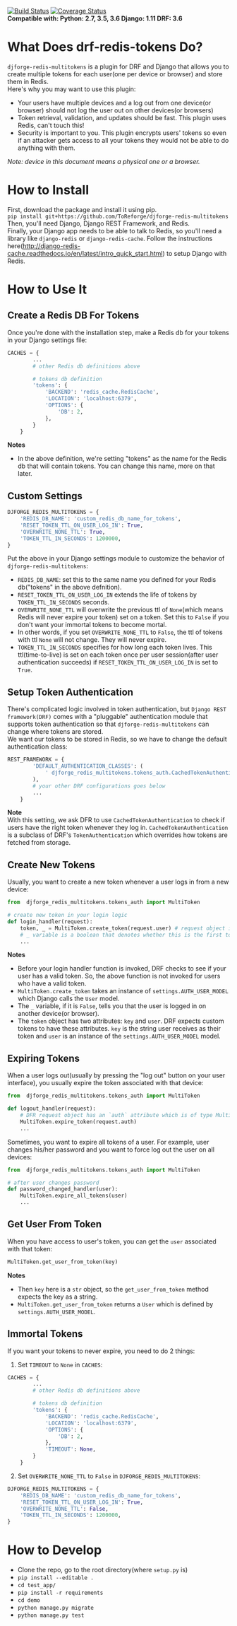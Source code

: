 [![Build Status](https://travis-ci.org/ToReforge/djforge-redis-multitokens.svg?branch=master)](https://travis-ci.org/ToReforge/djforge-redis-multitokens)  [![Coverage Status](https://coveralls.io/repos/github/ToReforge/djforge-redis-multitokens/badge.svg?branch=master)](https://coveralls.io/github/ToReforge/djforge-redis-multitokens?branch=master)   
**Compatible with: Python: 2.7, 3.5, 3.6  Django: 1.11  DRF: 3.6**
# What Does drf-redis-tokens Do?
`djforge-redis-multitokens` is a plugin for DRF and Django that allows you to create multiple tokens for each user(one per device or browser) and store them in Redis.    
Here's why you may want to use this plugin:
- Your users have multiple devices and a log out from one device(or browser) should not log the user out on other devices(or browsers)
- Token retrieval, validation, and updates should be fast. This plugin uses Redis, can't touch this!
- Security is important to you. This plugin encrypts users' tokens so even if an attacker gets access to all your tokens they would not be able to do anything with them.   



*Note: device in this document means a physical one or a browser.*
# How to Install
First, download the package and install it using pip.   
`pip install git+https://github.com/ToReforge/djforge-redis-multitokens`    
Then, you'll need Django, Django REST Framework, and Redis.   
Finally, your Django app needs to be able to talk to Redis, so you'll need a library like `django-redis` or `django-redis-cache`.
Follow the instructions here(http://django-redis-cache.readthedocs.io/en/latest/intro_quick_start.html) to setup Django with Redis.   
# How to Use It
## Create a Redis DB For Tokens
Once you're done with the installation step, make a Redis db for your tokens in your Django settings file:   
```python
CACHES = {
        ...
        # other Redis db definitions above

        # tokens db definition
        'tokens': {
            'BACKEND': 'redis_cache.RedisCache',
            'LOCATION': 'localhost:6379',
            'OPTIONS': {
                'DB': 2,
            },
        }
    }
```
**Notes**
- In the above definition, we're setting "tokens" as the name for the Redis db that will contain tokens. You can change this name, more on that later.
## Custom Settings
```python
DJFORGE_REDIS_MULTITOKENS = {
    'REDIS_DB_NAME': 'custom_redis_db_name_for_tokens',
    'RESET_TOKEN_TTL_ON_USER_LOG_IN': True,
    'OVERWRITE_NONE_TTL': True,
    'TOKEN_TTL_IN_SECONDS': 1200000,
}
```
Put the above in your Django settings module to customize the behavior of `djforge-redis-multitokens`:    
- `REDIS_DB_NAME`: set this to the same name you defined for your Redis db("tokens" in the above defnition).
- `RESET_TOKEN_TTL_ON_USER_LOG_IN` extends the life of tokens by `TOKEN_TTL_IN_SECONDS` seconds.
- `OVERWRITE_NONE_TTL` will overwrite the previous ttl of `None`(which means Redis will never expire your token) set on a token. Set this to `False` if you don't want your immortal tokens to become mortal.   
- In other words, if you set `OVERWRITE_NONE_TTL` to `False`, the ttl of tokens with ttl `None` will not change. They will never expire.   
- `TOKEN_TTL_IN_SECONDS` specifies for how long each token lives. This ttl(time-to-live) is set on each token once per user session(after user authentication succeeds) if `RESET_TOKEN_TTL_ON_USER_LOG_IN` is set to `True`.
## Setup Token Authentication
There's complicated logic involved in token authentication, but `Django REST framework(DRF)` comes with a "pluggable" authentication module that supports token authentication so that `djforge-redis-multitokens` can change where tokens are stored.   
We want our tokens to be stored in Redis, so we have to change the default authentication class:   
```python
REST_FRAMEWORK = {
        'DEFAULT_AUTHENTICATION_CLASSES': (
            ' djforge_redis_multitokens.tokens_auth.CachedTokenAuthentication',
        ),
        # your other DRF configurations goes below
        ...
    }
```
**Note**    
With this setting, we ask DFR to use `CachedTokenAuthentication` to check if users have the right token whenever they log in. `CachedTokenAuthentication` is a subclass of DRF's `TokenAuthentication` which overrides how tokens are fetched from storage.
## Create New Tokens
Usually, you want to create a new token whenever a user logs in from a new device:
```python
from  djforge_redis_multitokens.tokens_auth import MultiToken

# create new token in your login logic
def login_handler(request):
    token, _ = MultiToken.create_token(request.user) # request object in DRF has a user attribute
	# _ variable is a boolean that denotes whether this is the first token created for this user
    ...
```
**Notes**
- Before your login handler function is invoked, DRF checks to see if your user has a valid token. So, the above function is not invoked for users who have a valid token. 
- `MultiToken.create_token` takes an instance of `settings.AUTH_USER_MODEL` which Django calls the `User` model.
- The `_` variable, if it is `False`, tells you that the user is logged in on another device(or browser).
- The `token` object has two attributes: `key` and `user`. DRF expects custom tokens to have these attributes. `key` is the string user receives as their token and `user` is an instance of the `settings.AUTH_USER_MODEL` model.
## Expiring Tokens
When a user logs out(usually by pressing the "log out" button on your user interface), you usually expire the token associated with that device:  
```python
from  djforge_redis_multitokens.tokens_auth import MultiToken

def logout_handler(request):
    # DFR request object has an `auth` attribute which is of type MultiToken
    MultiToken.expire_token(request.auth)
    ...
```
Sometimes, you want to expire all tokens of a user. For example, user changes his/her password and you want to force log out the user on all devices:
```python
from  djforge_redis_multitokens.tokens_auth import MultiToken

# after user changes password
def password_changed_handler(user):
    MultiToken.expire_all_tokens(user)
    ...
```
## Get User From Token
When you have access to user's token, you can get the `user` associated with that token:
```python
MultiToken.get_user_from_token(key)
```
**Notes**
- Then `key` here is a `str` object, so the `get_user_from_token` method expects the key as a string.   
- `MultiToken.get_user_from_token` returns a `User` which is defined by `settings.AUTH_USER_MODEL`.   

## Immortal Tokens
If you want your tokens to never expire, you need to do 2 things:   
1) Set `TIMEOUT` to `None` in `CACHES`:
```python
CACHES = {
        ...
        # other Redis db definitions above

        # tokens db definition
        'tokens': {
            'BACKEND': 'redis_cache.RedisCache',
            'LOCATION': 'localhost:6379',
            'OPTIONS': {
                'DB': 2,
            },
            'TIMEOUT': None,
        }
    }
```
2) Set `OVERWRITE_NONE_TTL` to `False` in `DJFORGE_REDIS_MULTITOKENS`:
```python
DJFORGE_REDIS_MULTITOKENS = {
    'REDIS_DB_NAME': 'custom_redis_db_name_for_tokens',
    'RESET_TOKEN_TTL_ON_USER_LOG_IN': True,
    'OVERWRITE_NONE_TTL': False,
    'TOKEN_TTL_IN_SECONDS': 1200000,
}
```

# How to Develop
- Clone the repo, go to the root directory(where `setup.py` is)
- `pip install --editable .`
- `cd test_app/`
- `pip install -r requirements`
- `cd demo`
- `python manage.py migrate`
- `python manage.py test`
